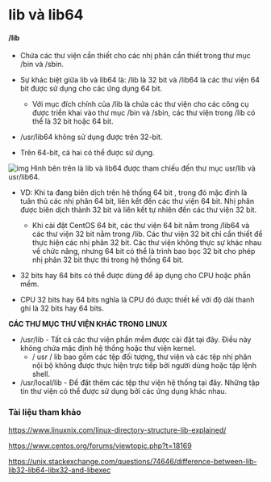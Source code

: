 # lib và  lib64

#### /lib
- Chứa các thư viện cần thiết cho các nhị phân cần thiết trong thư mục /bin và /sbin.

- Sự khác biệt giữa lib và lib64 là:  /lib là 32 bit và /lib64 là các thư viện 64 bit được sử dụng cho các ứng dụng 64 bit.

  -  Với mục đích chính của /lib là chứa các thư viện cho các công cụ được triển khai vào thư mục /bin và /sbin, các thư viện trong /lib có thể là 32 bit hoặc 64 bit.

- /usr/lib64 không sử dụng được trên 32-bit. 
- Trên 64-bit, cả hai có thể được sử dụng. 


![img](https://scontent.fhan5-5.fna.fbcdn.net/v/t1.15752-9/64359143_336648070340649_7665929226452729856_n.png?_nc_cat=108&_nc_oc=AQnuZC5ne1rUYQ7_PidtS5NTrX1m2CPcm3tePPe7YTPXni8-7ij4jxslOLJohd6g2_c&_nc_ht=scontent.fhan5-5.fna&oh=92dcd0e35c993e490313437e88a09738&oe=5D983146)
Hình bên trên là lib và lib64 được tham chiếu đến thư mục usr/lib và usr/lib64.

- VD: Khi ta đang biên dịch trên hệ thống 64 bit , trong đó mặc định là tuân thủ các nhị phân 64 bit, liên kết đến các thư viện 64 bit. Nhị phân được biên dịch thành 32 bit và liên kết tự nhiên đến các thư viện 32 bit. 

  - Khi cài đặt CentOS 64 bit, các thư viện 64 bit nằm trong /lib64 và các thư viện 32 bit nằm trong /lib. Các thư viện 32 bit chỉ cần thiết để thực hiện các nhị phân 32 bit. Các thư viện không thực sự khác nhau về chức năng, nhưng 64 bit có thể là trình bao bọc 32 bit cho phép nhị phân 32 bit thực thi trong hệ thống 64 bit.

- 32 bits hay 64 bits có thể được dùng để áp dụng cho CPU hoặc phần mềm.
- CPU 32 bits hay 64 bits nghĩa là CPU đó được thiết kế với độ dài thanh ghi là 32 bits hay 64 bits.

**CÁC THƯ MỤC THƯ VIỆN KHÁC TRONG LINUX**
- /usr/lib - Tất cả các thư viện phần mềm được cài đặt tại đây. Điều này không chứa mặc định hệ thống hoặc thư viện kernel.
  -  / usr / lib bao gồm các tệp đối tượng, thư viện và các tệp nhị phân nội bộ không được thực hiện trực tiếp bởi người dùng hoặc tập lệnh shell.
- /usr/local/lib - Để đặt thêm các tệp thư viện hệ thống tại đây. Những tập tin thư viện có thể được sử dụng bởi các ứng dụng khác nhau.

### Tài liệu tham khảo

https://www.linuxnix.com/linux-directory-structure-lib-explained/

https://www.centos.org/forums/viewtopic.php?t=18169

https://unix.stackexchange.com/questions/74646/difference-between-lib-lib32-lib64-libx32-and-libexec